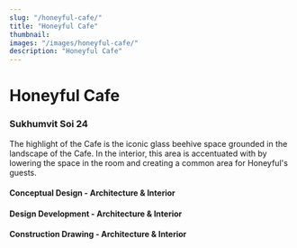 ```yaml
---
slug: "/honeyful-cafe/"
title: "Honeyful Cafe"
thumbnail:
images: "/images/honeyful-cafe/"
description: "Honeyful Cafe"
---
```


# Honeyful Cafe

### Sukhumvit Soi 24

The highlight of the Cafe is the iconic glass beehive space grounded in the landscape of the Cafe. In the interior, this area is accentuated with by lowering the space in the room and creating a common area for Honeyful's guests.

#### Conceptual Design - Architecture & Interior

#### Design Development - Architecture & Interior

#### Construction Drawing - Architecture & Interior
